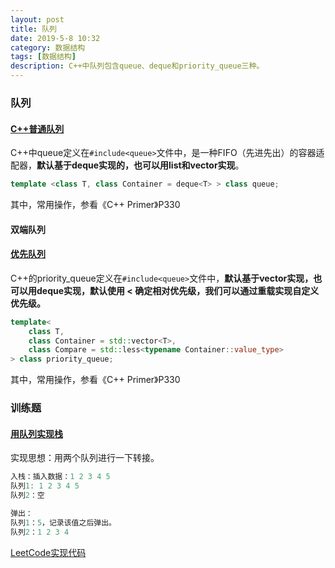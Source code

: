 ```yaml
---
layout: post
title: 队列
date: 2019-5-8 10:32
category: 数据结构
tags: [数据结构]
description: C++中队列包含queue、deque和priority_queue三种。
---
```


### 队列

#### [C++普通队列](http://www.cplusplus.com/reference/queue/queue/)

​	C++中queue定义在```#include<queue>```文件中，是一种FIFO（先进先出）的容器适配器，**默认基于deque实现的，也可以用list和vector实现**。

```C++
template <class T, class Container = deque<T> > class queue;
```

其中，常用操作，参看《C++ Primer》P330



#### 双端队列



#### [优先队列](https://en.cppreference.com/w/cpp/container/priority_queue)

​	C++的priority_queue定义在```#include<queue>```文件中，**默认基于vector实现，也可以用deque实现，默认使用 < 确定相对优先级，我们可以通过重载实现自定义优先级。**

```C++
template<
    class T,
    class Container = std::vector<T>,
    class Compare = std::less<typename Container::value_type>
> class priority_queue;
```

其中，常用操作，参看《C++ Primer》P330



### 训练题

#### [用队列实现栈](https://leetcode-cn.com/problems/implement-queue-using-stacks/description/)

实现思想：用两个队列进行一下转接。

```C++
入栈：插入数据：1 2 3 4 5   
队列1: 1 2 3 4 5
队列2：空

弹出：
队列1：5，记录该值之后弹出。
队列2：1 2 3 4
```

[LeetCode实现代码](https://github.com/DepInjoy/BaseHouse/blob/master/Interview/%E9%98%9F%E5%88%97/%E9%98%9F%E5%88%97%E5%AE%9E%E7%8E%B0%E6%A0%88.cpp)

